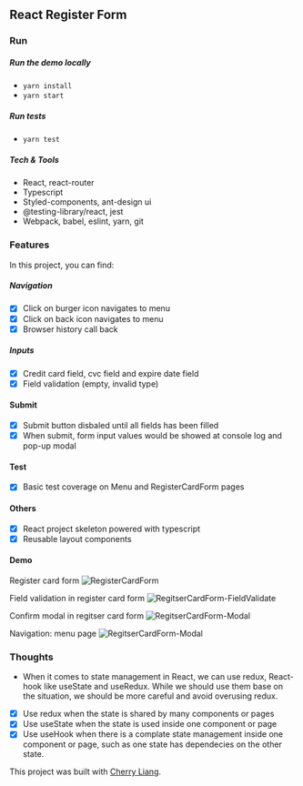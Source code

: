 ## React Register Form

### Run

##### Run the demo locally

- `yarn install`
- `yarn start`

##### Run tests

- `yarn test`

##### Tech & Tools

- React, react-router
- Typescript
- Styled-components, ant-design ui
- @testing-library/react, jest
- Webpack, babel, eslint, yarn, git

### Features

In this project, you can find:

##### Navigation

- [x] Click on burger icon navigates to menu
- [x] Click on back icon navigates to menu
- [x] Browser history call back

##### Inputs

- [x] Credit card field, cvc field and expire date field
- [x] Field validation (empty, invalid type)

#### Submit

- [x] Submit button disbaled until all fields has been filled
- [x] When submit, form input values would be showed at console log and pop-up modal

#### Test

- [x] Basic test coverage on Menu and RegisterCardForm pages

#### Others

- [x] React project skeleton powered with typescript
- [x] Reusable layout components

#### Demo

Register card form
![RegisterCardForm](/src/assets/demo-images/registercardform.png)

Field validation in register card form
![RegitserCardForm-FieldValidate](/src/assets/demo-images/RegitserCardForm-FieldValidate.png)

Confirm modal in regitser card form
![RegitserCardForm-Modal](/src/assets/demo-images/RegisterInfoConfrim.png)

Navigation: menu page
![RegitserCardForm-Modal](/src/assets/demo-images/MenuPage.png)

### Thoughts

- When it comes to state management in React, we can use redux, React-hook like useState and useRedux. While we should use them base on the situation, we should be more careful and avoid overusing redux.

- [x] Use redux when the state is shared by many components or pages
- [x] Use useState when the state is used inside one component or page
- [x] Use useHook when there is a complate state management inside one component or page, such as one state has dependecies on the other state.

This project was built with [Cherry Liang](https://caiyiliang.github.io/).
